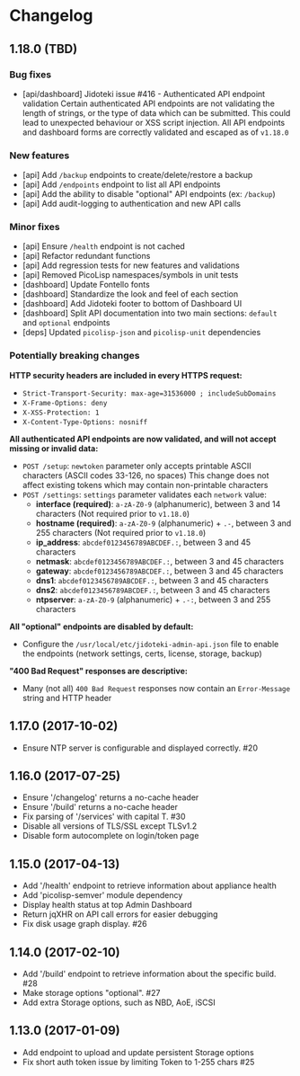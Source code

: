# Changelog

## 1.18.0 (TBD)

  ### Bug fixes

  * [api/dashboard] Jidoteki issue #416 - Authenticated API endpoint validation
    Certain authenticated API endpoints are not validating the length of strings,
    or the type of data which can be submitted. This could lead to unexpected
    behaviour or XSS script injection.
    All API endpoints and dashboard forms are correctly validated and escaped as of `v1.18.0`

  ### New features

  * [api] Add `/backup` endpoints to create/delete/restore a backup
  * [api] Add `/endpoints` endpoint to list all API endpoints
  * [api] Add the ability to disable "optional" API endpoints (ex: `/backup`)
  * [api] Add audit-logging to authentication and new API calls

  ### Minor fixes

  * [api] Ensure `/health` endpoint is not cached
  * [api] Refactor redundant functions
  * [api] Add regression tests for new features and validations
  * [api] Removed PicoLisp namespaces/symbols in unit tests
  * [dashboard] Update Fontello fonts
  * [dashboard] Standardize the look and feel of each section
  * [dashboard] Add Jidoteki footer to bottom of Dashboard UI
  * [dashboard] Split API documentation into two main sections: `default` and `optional` endpoints
  * [deps] Updated `picolisp-json` and `picolisp-unit` dependencies

  ### Potentially breaking changes

  **HTTP security headers are included in every HTTPS request:**

  * `Strict-Transport-Security: max-age=31536000 ; includeSubDomains`
  * `X-Frame-Options: deny`
  * `X-XSS-Protection: 1`
  * `X-Content-Type-Options: nosniff`

  **All authenticated API endpoints are now validated, and will not accept missing or invalid data:**

  * `POST /setup`: `newtoken` parameter only accepts printable ASCII characters (ASCII codes 33-126, no spaces)
  This change does not affect existing tokens which may contain non-printable characters
  * `POST /settings`: `settings` parameter validates each `network` value:
    - **interface (required)**: `a-zA-Z0-9` (alphanumeric), between 3 and 14 characters
      (Not required prior to `v1.18.0`)
    - **hostname (required)**: `a-zA-Z0-9` (alphanumeric) + `.-`, between 3 and 255 characters
      (Not required prior to `v1.18.0`)
    - **ip_address**: `abcdef0123456789ABCDEF.:`, between 3 and 45 characters
    - **netmask**: `abcdef0123456789ABCDEF.:`, between 3 and 45 characters
    - **gateway**: `abcdef0123456789ABCDEF.:`, between 3 and 45 characters
    - **dns1**: `abcdef0123456789ABCDEF.:`, between 3 and 45 characters
    - **dns2**: `abcdef0123456789ABCDEF.:`, between 3 and 45 characters
    - **ntpserver**: `a-zA-Z0-9` (alphanumeric) + `.-:`, between 3 and 255 characters

  **All "optional" endpoints are disabled by default:**

  * Configure the `/usr/local/etc/jidoteki-admin-api.json` file to enable the endpoints
   (network settings, certs, license, storage, backup)

  **"400 Bad Request" responses are descriptive:**

  * Many (not all) `400 Bad Request` responses now contain an `Error-Message` string and HTTP header

## 1.17.0 (2017-10-02)

  * Ensure NTP server is configurable and displayed correctly. #20

## 1.16.0 (2017-07-25)

  * Ensure '/changelog' returns a no-cache header
  * Ensure '/build' returns a no-cache header
  * Fix parsing of '/services' with capital T. #30
  * Disable all versions of TLS/SSL except TLSv1.2
  * Disable form autocomplete on login/token page

## 1.15.0 (2017-04-13)

  * Add '/health' endpoint to retrieve information about appliance health
  * Add 'picolisp-semver' module dependency
  * Display health status at top Admin Dashboard
  * Return jqXHR on API call errors for easier debugging
  * Fix disk usage graph display. #26

## 1.14.0 (2017-02-10)

  * Add '/build' endpoint to retrieve information about the specific build. #28
  * Make storage options "optional". #27
  * Add extra Storage options, such as NBD, AoE, iSCSI

## 1.13.0 (2017-01-09)

  * Add endpoint to upload and update persistent Storage options
  * Fix short auth token issue by limiting Token to 1-255 chars #25
